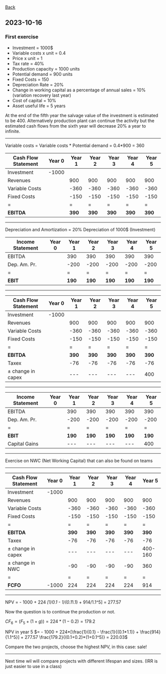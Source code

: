 [Back](00.md)

## 2023-10-16

### First exercise

- Investment = 1000$
- Variable costs x unit = 0.4
- Price x unit = 1
- Tax rate = 40%
- Production capacity = 1000 units
- Potential demand = 900 units
- Fixed Costs = 150
- Depreciation Rate = 20%
- Change in working capital as a percentage of annual sales = 10% (variation recovery last year)
- Cost of capital = 10%
- Asset useful life = 5 years

At the end of the fifth year the salvage value of the investment is estimated to be 400. Alternatively production plant can continue the activity but the estimated cash flows from the sixth year will decrease 20% a year to infinite.

---

Variable costs = Variable costs * Potential demand = 0.4*900 = 360


|Cash Flow Statement|Year 0|Year 1|Year 2|Year 3|Year 4|Year 5|
|---|---|---|---|---|---|---|
|Investment|-1000||||||
|Revenues||900|900|900|900|900|
|Variable Costs||-360|-360|-360|-360|-360|
|Fixed Costs||-150|-150|-150|-150|-150|
|=||=|=|=|=|=|
|**EBITDA**| |**390**|**390**|**390**|**390**|**390**|

---

Depreciation and Amortization = 20% Depreciation of 1000$ (Investment)

|Income Statement|Year 0|Year 1|Year 2|Year 3|Year 4|Year 5|
|---|---|---|---|---|---|---|
|EBITDA| |390|390|390|390|390|
|Dep. Am. Pr.| | -200|-200|-200|-200|-200|
|=||=|=|=|=|=|
|**EBIT**| |**190**|**190**|**190**|**190**|**190**|

---


|Cash Flow Statement|Year 0|Year 1|Year 2|Year 3|Year 4|Year 5|
|---|---|---|---|---|---|---|
|Investment|-1000||||||
|Revenues||900|900|900|900|900|
|Variable Costs||-360|-360|-360|-360|-360|
|Fixed Costs||-150|-150|-150|-150|-150|
|=||=|=|=|=|=|
|**EBITDA**| |**390**|**390**|**390**|**390**|**390**|
|Taxex||-76|-76|-76|-76|-76|
|$\pm$ change in capex||---|---|---|---|400|

---

|Income Statement|Year 0|Year 1|Year 2|Year 3|Year 4|Year 5|
|---|---|---|---|---|---|---|
|EBITDA| |390|390|390|390|390|
|Dep. Am. Pr.| | -200|-200|-200|-200|-200|
|=||=|=|=|=|=|
|**EBIT**| |**190**|**190**|**190**|**190**|**190**|
|Capital Gains| |---|---|---|---|400|

---

Exercise on NWC (Net Working Capital) that can also be found on teams

---

|Cash Flow Statement|Year 0|Year 1|Year 2|Year 3|Year 4|Year 5|
|---|---|---|---|---|---|---|
|Investment|-1000||||||
|Revenues||900|900|900|900|900|
|Variable Costs||-360|-360|-360|-360|-360|
|Fixed Costs||-150|-150|-150|-150|-150|
|=||=|=|=|=|=|
|**EBITDA**| |**390**|**390**|**390**|**390**|**390**|
|Taxex||-76|-76|-76|-76|-76|
|$\pm$ change in capex||---|---|---|---|400-160|
|$\pm$ change in NWC||-90|-90|-90|-90|360|
|=||=|=|=|=|=|
|**FCFO**|-1000|224|224|224|224|914|
---

NPV = - 1000 + 224 *[1/0.1 - 1/(0.1*1.1) + 914/1.1^5] = 277.57

Now the question is to continue the production or not.


$CF_6 = (F_5 + (1+g)) = 224 * (1-0.2) = 179.2$

NPV in year 5 $= - 1000 + 224*[\frac{1}{0.1} - \frac{1}{(0.1*1.1)} + \frac{914}{1.1^5}] + 277.57 \frac{179.2}{(0.1+0.2)*(1+0.1^5)} = 220.03$

Compare the two projects, choose the highest NPV, in this case: sale!

---

Next time wil will compare projects with different lifespan and sizes. (IRR is just easier to use in a class)
